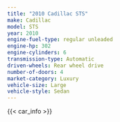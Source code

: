 ```yaml
---
title: "2010 Cadillac STS"
make: Cadillac
model: STS
year: 2010
engine-fuel-type: regular unleaded
engine-hp: 302
engine-cylinders: 6
transmission-type: Automatic
driven-wheels: Rear wheel drive
number-of-doors: 4
market-category: Luxury
vehicle-size: Large
vehicle-style: Sedan
---
```


{{< car_info >}}
